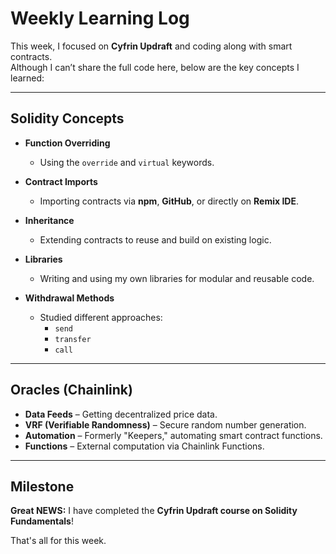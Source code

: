 # Weekly Learning Log

This week, I focused on **Cyfrin Updraft** and coding along with smart contracts.  
Although I can’t share the full code here, below are the key concepts I learned:

---

## Solidity Concepts
- **Function Overriding**  
  - Using the `override` and `virtual` keywords.  

- **Contract Imports**  
  - Importing contracts via **npm**, **GitHub**, or directly on **Remix IDE**.  

- **Inheritance**  
  - Extending contracts to reuse and build on existing logic.  

- **Libraries**  
  - Writing and using my own libraries for modular and reusable code.  

- **Withdrawal Methods**  
  - Studied different approaches:  
    - `send`  
    - `transfer`  
    - `call`  

---

## Oracles (Chainlink)
- **Data Feeds** – Getting decentralized price data.  
- **VRF (Verifiable Randomness)** – Secure random number generation.  
- **Automation** – Formerly "Keepers," automating smart contract functions.  
- **Functions** – External computation via Chainlink Functions.  

---

## Milestone
**Great NEWS:** I have completed the **Cyfrin Updraft course on Solidity Fundamentals**!

That's all for this week.
